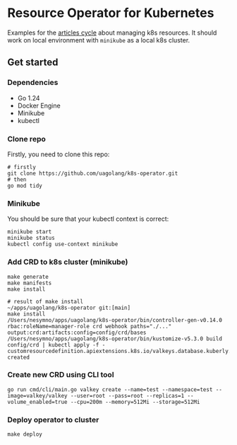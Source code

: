 # Resource Operator for Kubernetes

Examples for the [articles cycle](https://t.me/uagolang/9) about managing k8s resources.
It should work on local environment with `minikube` as a local k8s cluster.

## Get started

### Dependencies

- Go 1.24
- Docker Engine
- Minikube
- kubectl

### Clone repo

Firstly, you need to clone this repo:

```shell
# firstly
git clone https://github.com/uagolang/k8s-operator.git
# then
go mod tidy
```

### Minikube

You should be sure that your kubectl context is correct:

```shell
minikube start
minikube status
kubectl config use-context minikube
```

### Add CRD to k8s cluster (minikube)

```shell
make generate
make manifests
make install
```

```shell
# result of make install
~/apps/uagolang/k8s-operator git:[main]
make install
/Users/nesymno/apps/uagolang/k8s-operator/bin/controller-gen-v0.14.0 rbac:roleName=manager-role crd webhook paths="./..." output:crd:artifacts:config=config/crd/bases
/Users/nesymno/apps/uagolang/k8s-operator/bin/kustomize-v5.3.0 build config/crd | kubectl apply -f -
customresourcedefinition.apiextensions.k8s.io/valkeys.database.kuberly.io created
```

### Create new CRD using CLI tool

```shell
go run cmd/cli/main.go valkey create --name=test --namespace=test --image=valkey/valkey --user=root --pass=root --replicas=1 --volume_enabled=true --cpu=200m --memory=512Mi --storage=512Mi
```

### Deploy operator to cluster

```shell
make deploy
```
